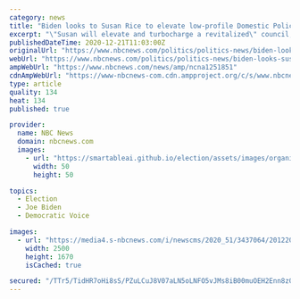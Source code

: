 ```yaml
---
category: news
title: "Biden looks to Susan Rice to elevate low-profile Domestic Policy Council"
excerpt: "\"Susan will elevate and turbocharge a revitalized\" council, Joe Biden said when he nominated the former national security adviser."
publishedDateTime: 2020-12-21T11:03:00Z
originalUrl: "https://www.nbcnews.com/politics/politics-news/biden-looks-susan-rice-elevate-low-profile-domestic-policy-council-n1251851"
webUrl: "https://www.nbcnews.com/politics/politics-news/biden-looks-susan-rice-elevate-low-profile-domestic-policy-council-n1251851"
ampWebUrl: "https://www.nbcnews.com/news/amp/ncna1251851"
cdnAmpWebUrl: "https://www-nbcnews-com.cdn.ampproject.org/c/s/www.nbcnews.com/news/amp/ncna1251851"
type: article
quality: 134
heat: 134
published: true

provider:
  name: NBC News
  domain: nbcnews.com
  images:
    - url: "https://smartableai.github.io/election/assets/images/organizations/nbcnews.com-50x50.jpg"
      width: 50
      height: 50

topics:
  - Election
  - Joe Biden
  - Democratic Voice

images:
  - url: "https://media4.s-nbcnews.com/i/newscms/2020_51/3437064/201220-susan-rice-jm-1136_d7e184dab91c148e4afe840a6b58ea05.jpg"
    width: 2500
    height: 1670
    isCached: true

secured: "/TTr5/TidHR7oHi8sS/PZuLCuJ8V07aLN5oLNFO5vJMs8iB00muOEH2Enn8z0nFC+KeCK0dUfNcUPch5VC0vSlnLbKwog0KfYGws87aT/+FTol+pyXnHcymQoOA1q/xmNfRCZSTzLC5N6hawfX+W2T+SSClf8dlElFxUdsz+FaymPCPX/SxPFHF8hmGnYP6+VNKSZXiz27EMTG9bqk2jvDNLhXHur0XpEJffAMxBLtA2Vjq3DRNsjFOfRs/SqFWh7b6JD2DdceC6pJbUaa5sCp64SGZRJmAOjmVVJLdru8H75cNm9uWVy7cEb1lRkNpINNHTOHsoHiZliyTD004/L1tUWe7FXwiG/TohqTD49xc=;PXKPf/uew5uNsMCI1oCQLA=="
---
```


